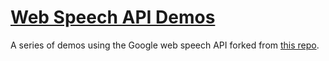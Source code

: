 # [Web Speech API Demos](http://tommygeiger.com/webspeech)

A series of demos using the Google web speech API forked from [this repo](https://github.com/googlearchive/webplatform-samples).


